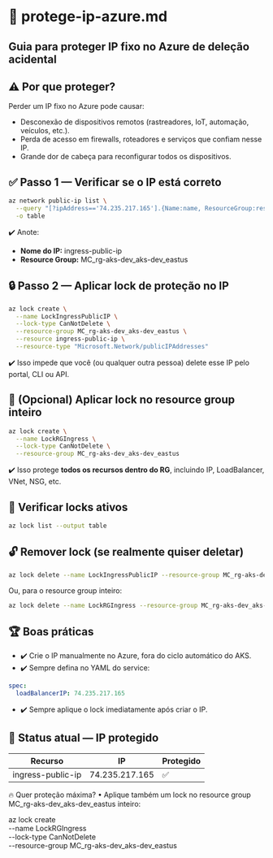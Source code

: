 
# 🛑 protege-ip-azure.md
## Guia para proteger IP fixo no Azure de deleção acidental

## ⚠️ Por que proteger?
Perder um IP fixo no Azure pode causar:
- Desconexão de dispositivos remotos (rastreadores, IoT, automação, veículos, etc.).
- Perda de acesso em firewalls, roteadores e serviços que confiam nesse IP.
- Grande dor de cabeça para reconfigurar todos os dispositivos.

## ✅ Passo 1 — Verificar se o IP está correto

```bash
az network public-ip list \
  --query "[?ipAddress=='74.235.217.165'].{Name:name, ResourceGroup:resourceGroup}" \
  -o table
```

✔️ Anote:
- **Nome do IP:** ingress-public-ip
- **Resource Group:** MC_rg-aks-dev_aks-dev_eastus

## 🔒 Passo 2 — Aplicar lock de proteção no IP

```bash
az lock create \
  --name LockIngressPublicIP \
  --lock-type CanNotDelete \
  --resource-group MC_rg-aks-dev_aks-dev_eastus \
  --resource ingress-public-ip \
  --resource-type "Microsoft.Network/publicIPAddresses"
```

✔️ Isso impede que você (ou qualquer outra pessoa) delete esse IP pelo portal, CLI ou API.

## 🔐 (Opcional) Aplicar lock no resource group inteiro

```bash
az lock create \
  --name LockRGIngress \
  --lock-type CanNotDelete \
  --resource-group MC_rg-aks-dev_aks-dev_eastus
```

✔️ Isso protege **todos os recursos dentro do RG**, incluindo IP, LoadBalancer, VNet, NSG, etc.

## 🔎 Verificar locks ativos

```bash
az lock list --output table
```

## 🔓 Remover lock (se realmente quiser deletar)

```bash
az lock delete --name LockIngressPublicIP --resource-group MC_rg-aks-dev_aks-dev_eastus
```

Ou, para o resource group inteiro:

```bash
az lock delete --name LockRGIngress --resource-group MC_rg-aks-dev_aks-dev_eastus
```

## 🏆 Boas práticas

- ✔️ Crie o IP manualmente no Azure, fora do ciclo automático do AKS.
- ✔️ Sempre defina no YAML do service:

```yaml
spec:
  loadBalancerIP: 74.235.217.165
```

- ✔️ Sempre aplique o lock imediatamente após criar o IP.

## 🚀 Status atual — IP protegido

| Recurso           | IP               | Protegido |
|-------------------|------------------|-----------|
| ingress-public-ip | 74.235.217.165   | ✅         |


🔥 Quer proteção máxima?
	•	Aplique também um lock no resource group MC_rg-aks-dev_aks-dev_eastus inteiro:

az lock create \
  --name LockRGIngress \
  --lock-type CanNotDelete \
  --resource-group MC_rg-aks-dev_aks-dev_eastus  